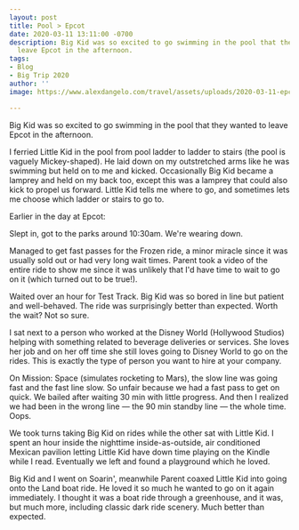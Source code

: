 ```yaml
---
layout: post
title: Pool > Epcot
date: 2020-03-11 13:11:00 -0700
description: Big Kid was so excited to go swimming in the pool that they wanted to
  leave Epcot in the afternoon.
tags:
- Blog
- Big Trip 2020
author: ''
image: https://www.alexdangelo.com/travel/assets/uploads/2020-03-11-epcot-spaceship-eart-detail.jpg

---
```

Big Kid was so excited to go swimming in the pool that they wanted to leave Epcot in the afternoon.

I ferried Little Kid in the pool from pool ladder to ladder to stairs (the pool is vaguely Mickey-shaped). He laid down on my outstretched arms like he was swimming but held on to me and kicked. Occasionally Big Kid became a lamprey and held on my back too, except this was a lamprey that could also kick to propel us forward. Little Kid tells me where to go, and sometimes lets me choose which ladder or stairs to go to.

Earlier in the day at Epcot:

Slept in, got to the parks around 10:30am. We're wearing down.

Managed to get fast passes for the Frozen ride, a minor miracle since it was usually sold out or had very long wait times. Parent took a video of the entire ride to show me since it was unlikely that I'd have time to wait to go on it (which turned out to be true!).

Waited over an hour for Test Track. Big Kid was so bored in line but patient and well-behaved. The ride was surprisingly better than expected. Worth the wait? Not so sure. 

I sat next to a person who worked at the Disney World (Hollywood Studios) helping with something related to beverage deliveries or services. She loves her job and on her off time she still loves going to Disney World to go on the rides. This is exactly the type of person you want to hire at your company.

On Mission: Space (simulates rocketing to Mars), the slow line was going fast and the fast line slow. So unfair because we had a fast pass to get on quick. We bailed after waiting 30 min with little progress. And then I realized we had been in the wrong line — the 90 min standby line — the whole time. Oops.

We took turns taking Big Kid on rides while the other sat with Little Kid. I spent an hour inside the nighttime inside-as-outside, air conditioned Mexican pavilion letting Little Kid have down time playing on the Kindle while I read. Eventually we left and found a playground which he loved. 

Big Kid and I went on Soarin', meanwhile Parent coaxed Little Kid into going onto the Land boat ride. He loved it so much he wanted to go on it again immediately. I thought it was a boat ride through a greenhouse, and it was, but much more, including classic dark ride scenery. Much better than expected.